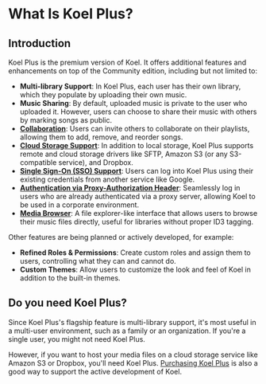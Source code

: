 # What Is Koel Plus?

## Introduction

Koel Plus is the premium version of Koel. It offers additional features and enhancements on top of the Community edition, including but not limited to:

- **Multi-library Support**: In Koel Plus, each user has their own library, which they populate by uploading their own music.
- **Music Sharing**: By default, uploaded music is private to the user who uploaded it. However, users can choose to share their music with others by marking songs as public.
- **[Collaboration](./collaboration)**: Users can invite others to collaborate on their playlists, allowing them to add, remove, and reorder songs.
- **[Cloud Storage Support](./cloud-storage-support)**: In addition to local storage, Koel Plus supports remote and cloud storage drivers like SFTP, Amazon S3 (or any S3-compatible service), and Dropbox.
- **[Single Sign-On (SSO) Support](./sso)**: Users can log into Koel Plus using their existing credentials from another service like Google.
- **[Authentication via Proxy-Authorization Header](./proxy-auth)**: Seamlessly log in users who are already authenticated via a proxy server, allowing Koel to be used in a corporate environment.
- **[Media Browser](./media-browser)**: A file explorer-like interface that allows users to browse their music files directly, useful for libraries without proper ID3 tagging.

Other features are being planned or actively developed, for example:

- **Refined Roles & Permissions**: Create custom roles and assign them to users, controlling what they can and cannot do.
- **Custom Themes**: Allow users to customize the look and feel of Koel in addition to the built-in themes.

## Do you need Koel Plus?
Since Koel Plus's flagship feature is multi-library support, it's most useful in a multi-user environment, such as a family or an organization.
If you're a single user, you might not need Koel Plus.

However, if you want to host your media files on a cloud storage service like Amazon S3 or Dropbox, you'll need Koel Plus.
[Purchasing Koel Plus](./purchase-activation) is also a good way to support the active development of Koel.

